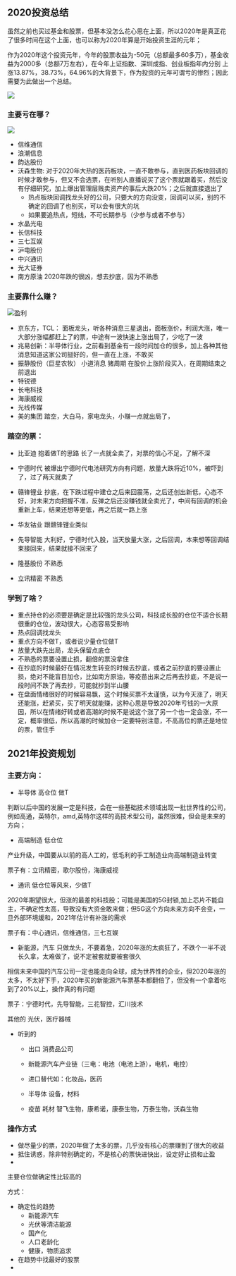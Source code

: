 ## 2020投资总结

虽然之前也买过基金和股票，但基本没怎么花心思在上面，所以2020年是真正花了很多时间在这个上面，也可以称为2020年算是开始投资生涯的元年；

作为2020年这个投资元年，今年的股票收益为-50元（总额最多60多万），基金收益为2000多（总额7万左右），在今年上证指数、深圳成指、创业板指年内分别 上涨13.87%，38.73%，64.96%的大背景下，作为投资的元年可谓亏的惨烈；因此需要为此做出一个总结。

![](.\投资\总览.jpg)

### 主要亏在哪？

![](.\投资\亏损.jpg)

- 信维通信
- 浪潮信息
- 韵达股份
- 沃森生物: 对于2020年大热的医药板块，一直不敢参与，直到医药板块回调的时候才敢参与，但又不会选票，在听别人直播说买了这个票就跟着买，然后没有仔细研究，加上爆出管理层贱卖资产的事后大跌20%；之后就直接退出了
  - 热点板块回调找龙头好的公司，只要大的方向没变，回调可以买，别的不确定的回调了也别买，可以会有很大的坑
  - 如果要追热点，短线，不可长期参与（少参与或者不参与）
- 水晶光电
- 长信科技
- 三七互娱
- 沪电股份
- 中兴通讯
- 光大证券
- 南方原油  2020年跌的很凶，想去抄底，因为不熟悉

### 主要靠什么赚？

![盈利](.\投资\盈利.jpg)

- 京东方，TCL：  面板龙头，听各种消息三星退出，面板涨价，利润大涨，唯一大部分涨幅都赶上了的票，中途有一波快速上涨出局了，少吃了一波
- 兆易创新：半导体行业，之前看到基金有一段时间加仓的很多，加上各种其他消息知道这家公司挺好的，但一直在上涨，不敢买
- 振静股份（巨星农牧）     小道消息   猪周期  在股价上涨阶段买入，在周期结束之前退出
- 特锐德
- 长电科技
- 海康威视 
- 光线传媒
- 美的集团 踏空，大白马，家电龙头，小赚一点就出局了，



### 踏空的票：

- 比亚迪  抱着做T的思路 长了一点就全卖了，对票的信心不足，了解不深

- 宁德时代  被爆出宁德时代电池研究方向有问题，放量大跌将近10%，被吓到了，过了两天就卖了
- 赣锋锂业  抄底，在下跌过程中建仓之后来回震荡，之后还创出新低，心态不好，对未来方向把握不准，反弹之后还没赚钱就全卖光了，中间有回调的机会重新上车，结果还想等更低，再之后就一路上涨
- 华友钴业 跟赣锋锂业类似
- 先导智能 大利好，宁德时代入股，当天放量大涨，之后回调，本来想等回调结束接回来，结果就接不回来了
- 隆基股份 不熟悉
- 立讯精密 不熟悉

### 学到了啥？

- 重点持仓的必须要是确定是比较强的龙头公司，科技成长股的仓位不适合长期很重的仓位，波动很大，心态容易受影响
- 热点回调找龙头
- 重点方向不做T，或者说少量仓位做T
- 放量大跌先出局，龙头保留点底仓
- 不熟悉的票要设置止损，翻倍的票没拿住
- 在抄底的时候最好在情况发生转变的时候去抄底，或者之前抄底的要设置止损，绝对不能盲目加仓，比如南方原油，等疫苗出来之后再去抄底，不是说一段时间不跌了再去抄，可能就抄到半山腰
- 在盘面情绪很好的时候容易飘，这个时候买票不太谨慎，以为今天涨了，明天还能涨，赶紧买，买了明天就能赚，这种心思是导致2020年亏钱的一大原因，所以在情绪好转或者高潮的时候不是说这个涨了另一个也一定会涨，不一定，概率很低，所以高潮的时候加仓一定要特别注意，不高高位的票还是地位的票，管住手

## 2021年投资规划

### 主要方向：

- 半导体   高仓位 做T

判断以后中国的发展一定是科技，会在一些基础技术领域出现一批世界性的公司，例如高通，英特尔，amd,英特尔这样的高技术型公司，虽然很难，但会是未来的方向；

- 高端制造  低仓位 

产业升级，中国要从以前的高人工的，低毛利的手工制造业向高端制造业转变

票子有：立讯精密，歌尔股份，海康威视

- 通讯   低仓位等风来，少做T

2020年期望很大，但涨的最差的科技股；可能是美国的5G封锁,加上芯片不能自主，不确定性太高，导致没有大资金敢来做；但5G这个方向未来方向不会变，一旦外部环境缓和，2021年估计有补涨的需求

票子有：中心通讯，信维通信，三七互娱

- 新能源，汽车 只做龙头，不要着急，2020年涨的太疯狂了，不跌个一半不说长久拿，太难做了，说不定被套就要被套很久

相信未来中国的汽车公司一定也能走向全球，成为世界性的企业，但2020年涨的太多，不太好下手，2020年买的新能源汽车票基本都翻倍了，但没有一个拿着吃到了20%以上，操作真的有问题

票子：宁德时代，先导智能，三花智控，汇川技术



其他的 光伏，医疗器械

- 听到的

  - 出口  消费品公司

  - 新能源汽车产业链（三电：电池（电池上游），电机，电控）

  -  进口替代如：化妆品，医药

  - 半导体  设备，材料

  - 疫苗  耗材  智飞生物，康希诺，康泰生物，万泰生物，沃森生物

    

### 操作方式

- 做尽量少的票，2020年做了太多的票，几乎没有核心的票赚到了很大的收益
- 抵住诱惑，除非特别确定的，不是核心的票快进快出，设定好止损和止盈
- 

主要仓位做确定性比较高的



方式：

- 确定性的趋势
  - 新能源汽车
  - 光伏等清洁能源
  - 国产化
  - 人口老龄化
  - 健康，物质追求
- 在趋势中找最好的股票
- 